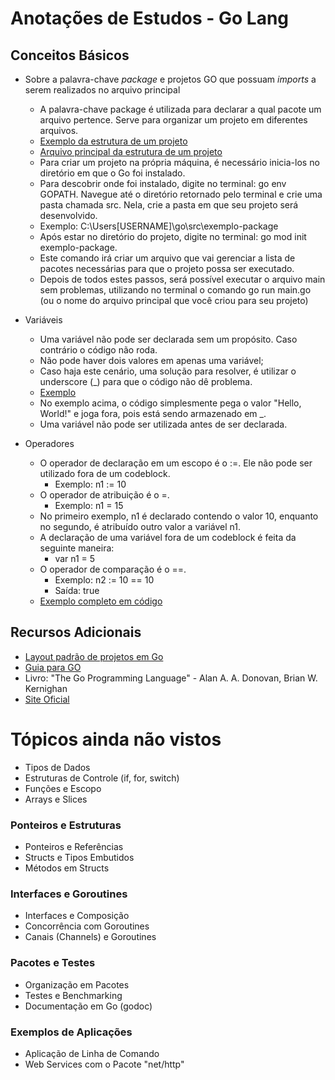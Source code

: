 # Anotações de Estudos - Go Lang

## Conceitos Básicos
- Sobre a palavra-chave *package* e projetos GO que possuam *imports* a serem realizados no arquivo principal
    - A palavra-chave package é utilizada para declarar a qual pacote um arquivo pertence. Serve para organizar um projeto em diferentes arquivos.
    - [Exemplo da estrutura de um projeto](https://github.com/git-mare/go/blob/main/exemplo-package/)
    - [Arquivo principal da estrutura de um projeto](https://github.com/git-mare/go/blob/main/exemplo-package/main.go)
    - Para criar um projeto na própria máquina, é necessário inicia-los no diretório em que o Go foi instalado.
    - Para descobrir onde foi instalado, digite no terminal: go env GOPATH. Navegue até o diretório retornado pelo terminal e crie uma pasta chamada src. Nela, crie a pasta em que seu projeto será desenvolvido.
    - Exemplo: C:\Users\[USERNAME]\go\src\exemplo-package
    - Após estar no diretório do projeto, digite no terminal: go mod init exemplo-package.
    - Este comando irá criar um arquivo que vai gerenciar a lista de pacotes necessárias para que o projeto possa ser executado.
    - Depois de todos estes passos, será possível executar o arquivo main sem problemas, utilizando no terminal o comando go run main.go (ou o nome do arquivo principal que você criou para seu projeto)
    
- Variáveis
    - Uma variável não pode ser declarada sem um propósito. Caso contrário o código não roda.
    - Não pode haver dois valores em apenas uma variável;
    - Caso haja este cenário, uma solução para resolver, é utilizar o underscore (_) para que o código não dê problema.
    - [Exemplo](https://github.com/git-mare/go/blob/main/variaveis/main.go)
    - No exemplo acima, o código simplesmente pega o valor "Hello, World!" e joga fora, pois está sendo armazenado em _.
    - Uma variável não pode ser utilizada antes de ser declarada.

- Operadores
    - O operador de declaração em um escopo é o :=. Ele não pode ser utilizado fora de um codeblock.
        - Exemplo: n1 := 10
    - O operador de atribuição é o =.
        - Exemplo: n1 = 15
    - No primeiro exemplo, n1 é declarado contendo o valor 10, enquanto no segundo, é atribuído outro valor a variável n1.
    - A declaração de uma variável fora de um codeblock é feita da seguinte maneira:
        - var n1 = 5
    - O operador de comparação é o ==.
        - Exemplo: n2 := 10 == 10
        - Saída: true
    - [Exemplo completo em código](https://github.com/git-mare/go/blob/main/operadores/main.go)

## Recursos Adicionais
- [Layout padrão de projetos em Go](https://github.com/golang-standards/project-layout/blob/master/README_ptBR.md)
- [Guia para GO](https://github.com/caioreix/go4noobs#go4noobs)
- Livro: "The Go Programming Language" - Alan A. A. Donovan, Brian W. Kernighan
- [Site Oficial](https://golang.org/)

# Tópicos ainda não vistos
- Tipos de Dados
- Estruturas de Controle (if, for, switch)
- Funções e Escopo
- Arrays e Slices

### Ponteiros e Estruturas
- Ponteiros e Referências
- Structs e Tipos Embutidos
- Métodos em Structs

### Interfaces e Goroutines
- Interfaces e Composição
- Concorrência com Goroutines
- Canais (Channels) e Goroutines

### Pacotes e Testes
- Organização em Pacotes
- Testes e Benchmarking
- Documentação em Go (godoc)

### Exemplos de Aplicações
- Aplicação de Linha de Comando
- Web Services com o Pacote "net/http"
